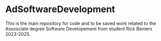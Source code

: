 # AdSoftwareDevelopment
This is the main repository for code and to be saved work related to the Assosciate degree Software Developement from student Rick Beniers 2023-2025.
